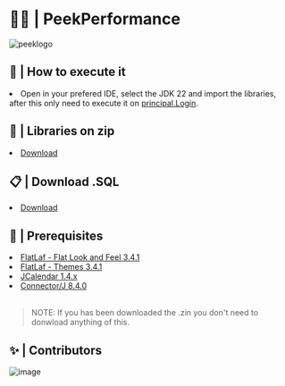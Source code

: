 # 💪🏻 | PeekPerformance
![peeklogo](https://github.com/EdgarFenollar/ProyectoDamSuplementos/assets/147927974/4937c0d0-e982-422c-9ca9-360b1dba4cc9)

## 💭 | How to execute it
<li> Open in your prefered IDE, select the JDK 22  and import the libraries, after this only need to execute it on <a href="https://github.com/EdgarFenollar/ProyectoDamSuplementos/blob/LoginEdgar/src/principal/Login.java">principal.Login</a>.

## 🌸 | Libraries on zip
<li> <a href="https://drive.google.com/file/d/1Cb0B1SMcGNvueJItRr9slbBWLbqVqGlD/view?usp=sharing">Download</a>

## 📋 | Download .SQL
<li> <a href="https://drive.google.com/file/d/1ekgOXch3cKyfZB3O0ON67VqdfDEUuRs7/view?usp=sharing">Download</a>

## 🚧 | Prerequisites
<li> <a href="https://search.maven.org/artifact/com.formdev/flatlaf/3.4.1/jar?eh=">FlatLaf - Flat Look and Feel 3.4.1</a>
<br>
<li> <a href="https://search.maven.org/artifact/com.formdev/flatlaf-intellij-themes/3.4.1/jar?eh=">FlatLaf - Themes 3.4.1</a>
<br>
<li> <a href="https://www.toedter.com/download/jcalendar-1.4.zip">JCalendar 1.4.x</a>
<br>
<li> <a href="https://dev.mysql.com/downloads/file/?id=527658">Connector/J 8.4.0</a>
<br>
<br>

  > NOTE: If you has been downloaded the .zin you don't need to donwload anything of this.

## ✨ | Contributors
![image](https://github.com/EdgarFenollar/ProyectoDamSuplementos/assets/147927974/b8531ab4-e3a6-43f3-b657-1fa91c5ab26d)


